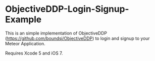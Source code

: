 ObjectiveDDP-Login-Signup-Example
=================================

This is an simple implementation of ObjectiveDDP (https://github.com/boundsj/ObjectiveDDP) to login and signup to your Meteor Application.

Requires Xcode 5 and iOS 7.
